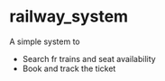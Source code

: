 # railway_system
A simple system to
* Search fr trains and seat availability
* Book and track the ticket
